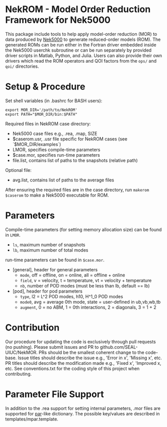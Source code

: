 # NekROM - Model Order Reduction Framework for Nek5000

This package include tools to help apply model-order reduction (MOR) to data produced by [Nek5000](https://github.com/Nek5000/Nek5000) to generate reduced-order models (ROM). The generated ROMs can be run either in the Fortran driver embedded inside the Nek5000 userchk subroutine or can be run separately by provided driver scripts in Matlab, Python, and Julia. Users can also provide their own drivers which read the ROM operators and QOI factors from the `ops/` and `qoi/` directories.

# Setup & Procedure

Set shell variables (in .bashrc for BASH users):

```
export MOR_DIR='/path/to/NekROM'
export PATH="$MOR_DIR/bin:$PATH"
```

Required files in NekROM case directory:

- Nek5000 case files e.g., .rea, .map, SIZE
- $caserom.usr, .usr file specific for NekROM cases (see `$MOR_DIR/examples`)
- LMOR,      specifies compile-time parameters
- $case.mor, specifies run-time parameters
- file.list, contains list of paths to the snapshots (relative path)

Optional file:

- avg.list, contains list of paths to the average files

After ensuring the required files are in the case directory, run `makerom $caserom` to make a Nek5000 executable for ROM.

# Parameters

Compile-time parameters (for setting memory allocation size) can be found in `LMOR`.

- `ls`, maximum number of snapshots
- `lb`, maximum number of total modes

run-time parameters can be found in `$case.mor`.

- [general], header for general parameters
    - `mode`, off = offline, on = online, all = offline + online
    - `field`, v = velocity, t = temperature, vt = velocity + temperature
    - `nb`, number of POD modes (must be less than lb, default == lb)
- [pod], header for pod parameters
    - `type`, l2 = L^2 POD modes, h10, H^1_0 POD modes
    - `mode0`, avg = average 0th mode, state = user-defined in ub,vb,wb,tb
    - `augment`, 0 = no ABM, 1 = 0th interactions, 2 = diagonals, 3 = 1 + 2

# Contribution

Our procedure for updating the code is exclusively through pull requests (no pushing). Please submit issues and PR to github.com/SEAL-UIUC/NekMOR. PRs should be the smallest coherent change to the code-base. Issue titles should describe the issue e.g., 'Error in x', 'Missing x', etc. PR titles should describe the modification made e.g., 'Fixed x', 'Improved x, etc. See conventions.txt for the coding style of this project when contributing.

# Parameter File Support

In addition to the .rea support for setting internal parameters, .mor files are supported for [par](https://nek5000.github.io/NekDoc/user_files.html)-like dictionary. The possible key/values are described in templates/mpar.template.
